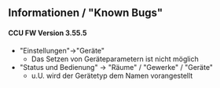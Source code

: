 ## Informationen / "Known Bugs"

#### CCU FW Version 3.55.5
- "Einstellungen"->"Geräte"
  - Das Setzen von Geräteparametern ist nicht möglich
- "Status und Bedienung" -> "Räume" / "Gewerke" / "Geräte"
  - u.U. wird der Gerätetyp dem Namen vorangestellt
